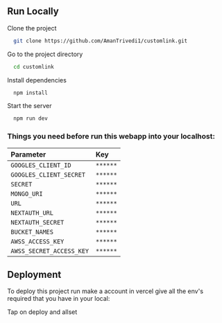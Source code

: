 
## Run Locally

Clone the project

```bash
  git clone https://github.com/AmanTrivedi1/customlink.git
```

Go to the project directory

```bash
  cd customlink
```

Install dependencies

```bash
  npm install
```

Start the server

```bash
  npm run dev
```

        
### Things you need before run this webapp into your localhost:

| Parameter    | Key            |
| :--------    | :------------------------- |
| `GOOGLES_CLIENT_ID` | `******` | **Required**. |
| `GOOGLES_CLIENT_SECRET` | `******` | **Required**. |
| `SECRET` | `******` | **Required**. |
| `MONGO_URI` | `******` | **Required**. |
| `URL` | `******` | **Required**. |
| `NEXTAUTH_URL` | `******` | **Required**. |
| `NEXTAUTH_SECRET` | `******` | **Required**. |
| `BUCKET_NAMES` | `******` | **Required**. |
| `AWSS_ACCESS_KEY` | `******` | **Required**. |
| `AWSS_SECRET_ACCESS_KEY` | `******` | **Required**. |


  
## Deployment

To deploy this project run make a account in vercel give all the env's required that you have in 
your local:

Tap on deploy and allset

  